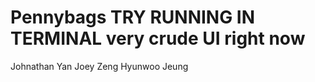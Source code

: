 Pennybags TRY RUNNING IN TERMINAL very crude UI right now
=========

Johnathan Yan
Joey Zeng
Hyunwoo Jeung
